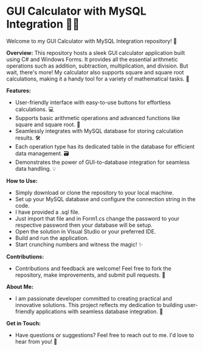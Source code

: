 # GUI Calculator with MySQL Integration 🧮🔢

Welcome to my GUI Calculator with MySQL Integration repository! 🎉

**Overview:**
This repository hosts a sleek GUI calculator application built using C# and Windows Forms. It provides all the essential arithmetic operations such as addition, subtraction, multiplication, and division. But wait, there's more! My calculator also supports square and square root calculations, making it a handy tool for a variety of mathematical tasks. 🚀

 **Features:**
- User-friendly interface with easy-to-use buttons for effortless calculations. 💻
- Supports basic arithmetic operations and advanced functions like square and square root. 🔢
- Seamlessly integrates with MySQL database for storing calculation results. 🛠️
- Each operation type has its dedicated table in the database for efficient data management. 🗃️
- Demonstrates the power of GUI-to-database integration for seamless data handling. 💡
  
**How to Use:**
- Simply download or clone the repository to your local machine.
- Set up your MySQL database and configure the connection string in the code.
- I have provided a .sql file.
- Just import that file and in Form1.cs change the password to your respective password then your database will be setup.
- Open the solution in Visual Studio or your preferred IDE.
- Build and run the application.
- Start crunching numbers and witness the magic! ✨

**Contributions:**
- Contributions and feedback are welcome! Feel free to fork the repository, make improvements, and submit pull requests. 🙌

**About Me:**
- I am passionate developer committed to creating practical and innovative solutions. This project reflects my dedication to building user-friendly applications with seamless database integration. 🌟
  
**Get in Touch:**
- Have questions or suggestions? Feel free to reach out to me. I'd love to hear from you! 📧
